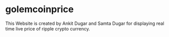 # golemcoinprice
This Website is created by Ankit Dugar and Samta Dugar for displaying real time live price of ripple crypto currency.
